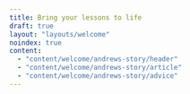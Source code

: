 ```yaml
---
title: Bring your lessons to life
draft: true
layout: "layouts/welcome" 
noindex: true
content: 
  - "content/welcome/andrews-story/header"
  - "content/welcome/andrews-story/article"
  - "content/welcome/andrews-story/advice"
---
```

